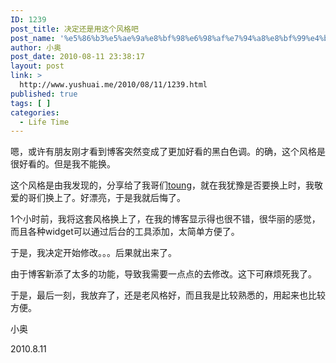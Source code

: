 ```yaml
---
ID: 1239
post_title: 决定还是用这个风格吧
post_name: '%e5%86%b3%e5%ae%9a%e8%bf%98%e6%98%af%e7%94%a8%e8%bf%99%e4%b8%aa%e9%a3%8e%e6%a0%bc%e5%90%a7'
author: 小奥
post_date: 2010-08-11 23:38:17
layout: post
link: >
  http://www.yushuai.me/2010/08/11/1239.html
published: true
tags: [ ]
categories:
  - Life Time
---
```

嗯，或许有朋友刚才看到博客突然变成了更加好看的黑白色调。的确，这个风格是很好看的。但是我不能换。

这个风格是由我发现的，分享给了我哥们<a href="http://www.toung.org" target="_blank">toung</a>，就在我犹豫是否要换上时，我敬爱的哥们换上了。好漂亮，于是我就后悔了。<!--more-->

1个小时前，我将这套风格换上了，在我的博客显示得也很不错，很华丽的感觉，而且各种widget可以通过后台的工具添加，太简单方便了。

于是，我决定开始修改。。。后果就出来了。

由于博客新添了太多的功能，导致我需要一点点的去修改。这下可麻烦死我了。

于是，最后一刻，我放弃了，还是老风格好，而且我是比较熟悉的，用起来也比较方便。

小奥

2010.8.11